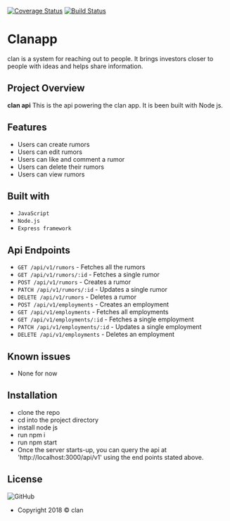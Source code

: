 [![Coverage Status](https://coveralls.io/repos/github/davdwhyte87/clanapp-api/badge.svg)](https://coveralls.io/github/davdwhyte87/clanapp-api)
[![Build Status](https://travis-ci.org/davdwhyte87/clanapp-api.svg?branch=develop)](https://travis-ci.org/davdwhyte87/clanapp-api)
# Clanapp
clan is a system for reaching out to people. It brings investors closer to people with ideas and helps share information.


## Project Overview
**clan api** This is the api powering the clan app. It is been built with Node js.

## Features

- Users can create rumors
- Users can edit rumors
- Users can like and comment a rumor
- Users can delete their rumors
- Users can view rumors


## Built with
- `JavaScript`
- `Node.js`
- `Express framework`


## Api Endpoints
- `GET /api/v1/rumors` - Fetches all the rumors
- `GET /api/v1/rumors/:id` - Fetches a single rumor
- `POST /api/v1/rumors` - Creates a rumor
- `PATCH /api/v1/rumors/:id` - Updates a single rumor
- `DELETE /api/v1/rumors` - Deletes a rumor
- `POST /api/v1/employments` - Creates an employment
- `GET /api/v1/employments` - Fetches all employments
- `GET /api/v1/employments/:id` - Fetches a single employment
- `PATCH /api/v1/employments/:id` - Updates a single employment
- `DELETE /api/v1/employments` - Deletes an employment
 
 ## Known issues
- None for now


## Installation

- clone the repo
- cd into the project directory
- install node js 
- run npm i
- run npm start
- Once the server starts-up, you can query the api at 'http://localhost:3000/api/v1' using the end points stated above.


## License
![GitHub](https://img.shields.io/github/license/mashape/apistatus.svg)

- Copyright 2018 © clan
